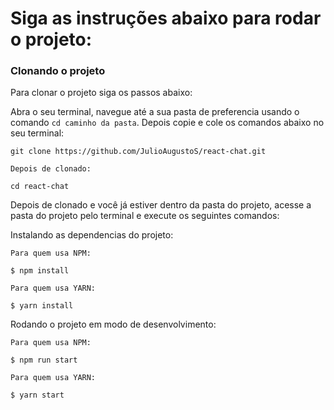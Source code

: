 # Siga as instruções abaixo para rodar o projeto:

### Clonando o projeto

Para clonar o projeto siga os passos abaixo:

Abra o seu terminal, navegue até a sua pasta de preferencia usando o comando ```cd caminho da pasta```.
Depois copie e cole os comandos abaixo no seu terminal:

```
git clone https://github.com/JulioAugustoS/react-chat.git

Depois de clonado:

cd react-chat
```

Depois de clonado e você já estiver dentro da pasta do projeto, acesse a pasta do projeto pelo terminal e execute os seguintes comandos:

Instalando as dependencias do projeto:

```
Para quem usa NPM:

$ npm install

Para quem usa YARN:

$ yarn install
```

Rodando o projeto em modo de desenvolvimento:

```
Para quem usa NPM:

$ npm run start

Para quem usa YARN:

$ yarn start
```
